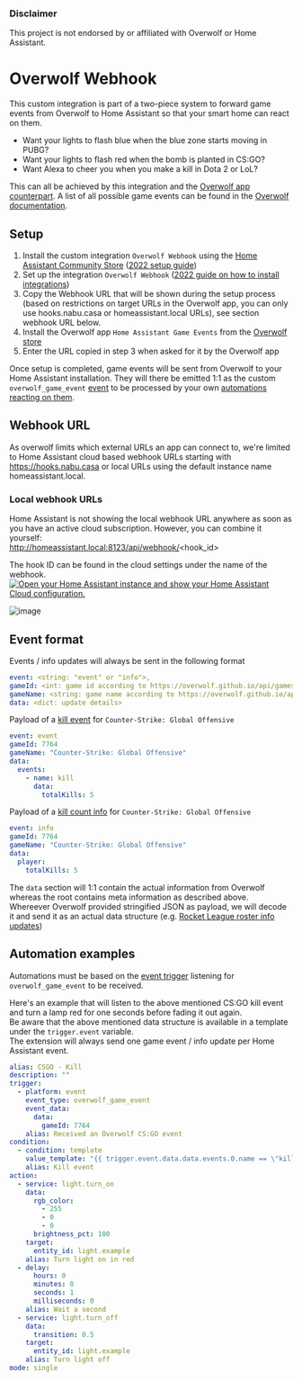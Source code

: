 ### Disclaimer

This project is not endorsed by or affiliated with Overwolf or Home Assistant.

# Overwolf Webhook

This custom integration is part of a two-piece system to forward game events from Overwolf to Home Assistant so that your smart home can react on them.

- Want your lights to flash blue when the blue zone starts moving in PUBG?
- Want your lights to flash red when the bomb is planted in CS:GO?
- Want Alexa to cheer you when you make a kill in Dota 2 or LoL?

This can all be achieved by this integration and the [Overwolf app counterpart](https://www.overwolf.com/app/BinaryBurger-HomeAssistant_Game_Events).
A list of all possible game events can be found in the [Overwolf documentation](https://overwolf.github.io/api/games/events).

## Setup

1. Install the custom integration `Overwolf Webhook` using the [Home Assistant Community Store](https://hacs.xyz/) ([2022 setup guide](https://www.youtube.com/watch?v=zlaJrepZl2E))
2. Set up the integration `Overwolf Webhook` ([2022 guide on how to install integrations](https://www.youtube.com/watch?v=zKND54iAZ1A&t=940s))
3. Copy the Webhook URL that will be shown during the setup process (based on restrictions on target URLs in the Overwolf app, you can only use hooks.nabu.casa or homeassistant.local URLs), see section webhook URL below.
4. Install the Overwolf app `Home Assistant Game Events` from the [Overwolf store](https://www.overwolf.com/app/BinaryBurger-HomeAssistant_Game_Events)
5. Enter the URL copied in step 3 when asked for it by the Overwolf app

Once setup is completed, game events will be sent from Overwolf to your Home Assistant installation. They will there be emitted 1:1 as the custom `overwolf_game_event` [event](https://www.home-assistant.io/docs/configuration/events/) to be processed by your own [automations reacting on them](https://www.home-assistant.io/docs/automation/trigger/#event-trigger).

## Webhook URL

As overwolf limits which external URLs an app can connect to, we're limited to Home Assistant cloud based webhook URLs starting with https://hooks.nabu.casa or local URLs using the default instance name homeassistant.local.

### Local webhook URLs

Home Assistant is not showing the local webhook URL anywhere as soon as you have an active cloud subscription. However, you can combine it yourself:  
http://homeassistant.local:8123/api/webhook/<hook_id>

The hook ID can be found in the cloud settings under the name of the webhook.  
[![Open your Home Assistant instance and show your Home Assistant Cloud configuration.](https://my.home-assistant.io/badges/cloud.svg)](https://my.home-assistant.io/redirect/cloud/)

![image](https://user-images.githubusercontent.com/366967/210141335-7a93ff83-1015-46e0-af65-31966d85bf88.png)

## Event format

Events / info updates will always be sent in the following format

```yaml
event: <string: "event" or "info">,
gameId: <int: game id according to https://overwolf.github.io/api/games/ids>,
gameName: <string: game name according to https://overwolf.github.io/api/games/ids>,
data: <dict: update details>
```

Payload of a [kill event](https://overwolf.github.io/api/games/events/counter-strike-global-offensive#kill-note) for `Counter-Strike: Global Offensive`

```yaml
event: event
gameId: 7764
gameName: "Counter-Strike: Global Offensive"
data:
  events:
    - name: kill
      data:
        totalKills: 5
```

Payload of a [kill count info](https://overwolf.github.io/api/games/events/counter-strike-global-offensive#totalkills-note) for `Counter-Strike: Global Offensive`

```yaml
event: info
gameId: 7764
gameName: "Counter-Strike: Global Offensive"
data:
  player:
    totalKills: 5
```

The `data` section will 1:1 contain the actual information from Overwolf whereas the root contains meta information as described above.  
Whereever Overwolf provided stringified JSON as payload, we will decode it and send it as an actual data structure (e.g. [Rocket League roster info updates](https://overwolf.github.io/api/games/events/rocket-league#roster))

## Automation examples

Automations must be based on the [event trigger](https://www.home-assistant.io/docs/automation/trigger/#event-trigger) listening for `overwolf_game_event` to be received.

Here's an example that will listen to the above mentioned CS:GO kill event and turn a lamp red for one seconds before fading it out again.  
Be aware that the above mentioned data structure is available in a template under the `trigger.event` variable.  
The extension will always send one game event / info update per Home Assistant event.

```yaml
alias: CSGO - Kill
description: ""
trigger:
  - platform: event
    event_type: overwolf_game_event
    event_data:
      data:
        gameId: 7764
    alias: Received an Overwolf CS:GO event
condition:
  - condition: template
    value_template: "{{ trigger.event.data.data.events.0.name == \"kill\" }}"
    alias: Kill event
action:
  - service: light.turn_on
    data:
      rgb_color:
        - 255
        - 0
        - 0
      brightness_pct: 100
    target:
      entity_id: light.example
    alias: Turn light on in red
  - delay:
      hours: 0
      minutes: 0
      seconds: 1
      milliseconds: 0
    alias: Wait a second
  - service: light.turn_off
    data:
      transition: 0.5
    target:
      entity_id: light.example
    alias: Turn light off
mode: single
```
